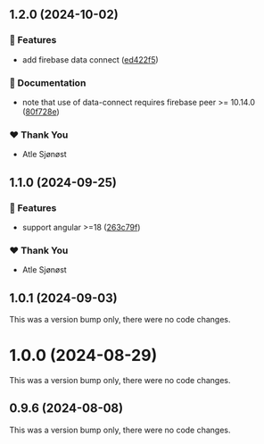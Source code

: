## 1.2.0 (2024-10-02)


### 🚀 Features

- add firebase data connect ([ed422f5](https://github.com/teve-no/ngxfire/commit/ed422f5))

### 📖 Documentation

- note that use of data-connect requires firebase peer >= 10.14.0 ([80f728e](https://github.com/teve-no/ngxfire/commit/80f728e))

### ❤️  Thank You

- Atle Sjønøst

## 1.1.0 (2024-09-25)


### 🚀 Features

- support angular >=18 ([263c79f](https://github.com/teve-no/ngxfire/commit/263c79f))

### ❤️  Thank You

- Atle Sjønøst

## 1.0.1 (2024-09-03)

This was a version bump only, there were no code changes.

# 1.0.0 (2024-08-29)

This was a version bump only, there were no code changes.

## 0.9.6 (2024-08-08)

This was a version bump only, there were no code changes.
